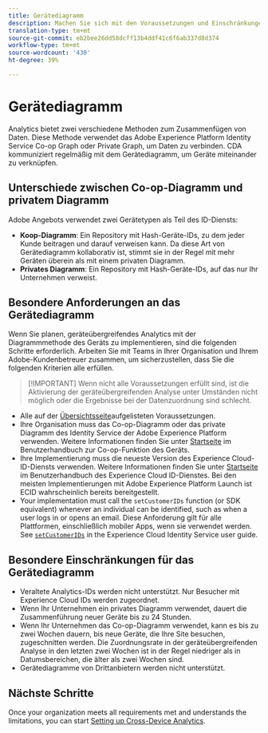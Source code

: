 ```yaml
---
title: Gerätediagramm
description: Machen Sie sich mit den Voraussetzungen und Einschränkungen des Zusammenführens von Daten mithilfe des Gerätediagramms vertraut.
translation-type: tm+mt
source-git-commit: eb2bee26dd58dcff13b4ddf41c6f6ab337d8d374
workflow-type: tm+mt
source-wordcount: '430'
ht-degree: 39%

---
```



# Gerätediagramm

Analytics bietet zwei verschiedene Methoden zum Zusammenfügen von Daten. Diese Methode verwendet das Adobe Experience Platform Identity Service Co-op Graph oder Private Graph, um Daten zu verbinden. CDA kommuniziert regelmäßig mit dem Gerätediagramm, um Geräte miteinander zu verknüpfen.

## Unterschiede zwischen Co-op-Diagramm und privatem Diagramm

Adobe Angebots verwendet zwei Gerätetypen als Teil des ID-Diensts:

* **Koop-Diagramm**: Ein Repository mit Hash-Geräte-IDs, zu dem jeder Kunde beitragen und darauf verweisen kann. Da diese Art von Gerätediagramm kollaborativ ist, stimmt sie in der Regel mit mehr Geräten überein als mit einem privaten Diagramm.
* **Privates Diagramm**: Ein Repository mit Hash-Geräte-IDs, auf das nur Ihr Unternehmen verweist.

## Besondere Anforderungen an das Gerätediagramm

Wenn Sie planen, geräteübergreifendes Analytics mit der Diagrammmethode des Geräts zu implementieren, sind die folgenden Schritte erforderlich. Arbeiten Sie mit Teams in Ihrer Organisation und Ihrem Adobe-Kundenbetreuer zusammen, um sicherzustellen, dass Sie die folgenden Kriterien alle erfüllen.

>[!IMPORTANT] Wenn nicht alle Voraussetzungen erfüllt sind, ist die Aktivierung der geräteübergreifenden Analyse unter Umständen nicht möglich oder die Ergebnisse bei der Datenzuordnung sind schlecht.

* Alle auf der [Übersichtsseite](overview.md)aufgelisteten Voraussetzungen.
* Ihre Organisation muss das Co-op-Diagramm oder das private Diagramm des Identity Service der Adobe Experience Platform verwenden. Weitere Informationen finden Sie unter [Startseite](https://docs.adobe.com/content/help/de-DE/device-co-op/using/home.html) im Benutzerhandbuch zur Co-op-Funktion des Geräts.
* Ihre Implementierung muss die neueste Version des Experience Cloud-ID-Diensts verwenden. Weitere Informationen finden Sie unter [Startseite](https://docs.adobe.com/content/help/de-DE/id-service/using/home.html) im Benutzerhandbuch des Experience Cloud ID-Dienstes. Bei den meisten Implementierungen mit Adobe Experience Platform Launch ist ECID wahrscheinlich bereits bereitgestellt.
* Your implementation must call the `setCustomerIDs` function (or SDK equivalent) whenever an individual can be identified, such as when a user logs in or opens an email. Diese Anforderung gilt für alle Plattformen, einschließlich mobiler Apps, wenn sie verwendet werden. See [`setCustomerIDs`](https://docs.adobe.com/content/help/de-DE/id-service/using/id-service-api/methods/setcustomerids.html) in the Experience Cloud Identity Service user guide.

## Besondere Einschränkungen für das Gerätediagramm

* Veraltete Analytics-IDs werden nicht unterstützt. Nur Besucher mit Experience Cloud IDs werden zugeordnet.
* Wenn Ihr Unternehmen ein privates Diagramm verwendet, dauert die Zusammenführung neuer Geräte bis zu 24 Stunden.
* Wenn Ihr Unternehmen das Co-op-Diagramm verwendet, kann es bis zu zwei Wochen dauern, bis neue Geräte, die Ihre Site besuchen, zugeschnitten werden. Die Zuordnungsrate in der geräteübergreifenden Analyse in den letzten zwei Wochen ist in der Regel niedriger als in Datumsbereichen, die älter als zwei Wochen sind.
* Gerätediagramme von Drittanbietern werden nicht unterstützt.

## Nächste Schritte

Once your organization meets all requirements met and understands the limitations, you can start [Setting up Cross-Device Analytics](setup.md).

